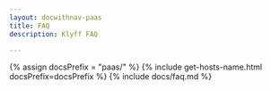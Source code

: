```yaml
---
layout: docwithnav-paas
title: FAQ
description: Klyff FAQ

---
```


{% assign docsPrefix = "paas/" %}
{% include get-hosts-name.html docsPrefix=docsPrefix %}
{% include docs/faq.md %}
